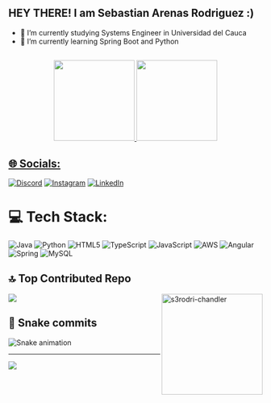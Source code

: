 ## HEY THERE! I am Sebastian Arenas Rodriguez :)

- 🔭 I’m currently studying Systems Engineer in Universidad del Cauca
- 🌱 I’m currently learning Spring Boot and Python

##
<div align="center">
  <a href="https://github.com/sebart7">
  <img height="160em" src="https://github-readme-stats.vercel.app/api?username=sebart7&show_icons=true&theme=shades-of-purple&include_all_commits=true&count_private=true"/>
  <img height="160em" src="https://github-readme-stats.vercel.app/api/top-langs/?username=sebart7&layout=compact&langs_count=7&theme=shades-of-purple"/>
</div>
  
  ## 🌐 Socials:
[![Discord](https://img.shields.io/badge/Discord-%237289DA.svg?logo=discord&logoColor=white)](https://discord.gg/s3rodriguez10#4432) [![Instagram](https://img.shields.io/badge/Instagram-%23E4405F.svg?logo=Instagram&logoColor=white)](https://instagram.com/sebart_7) [![LinkedIn](https://img.shields.io/badge/LinkedIn-%230077B5.svg?logo=linkedin&logoColor=white)](https://linkedin.com/in/sebart7) 
  

# 💻 Tech Stack:
![Java](https://img.shields.io/badge/java-%23ED8B00.svg?style=for-the-badge&logo=java&logoColor=white) ![Python](https://img.shields.io/badge/python-3670A0?style=for-the-badge&logo=python&logoColor=ffdd54) ![HTML5](https://img.shields.io/badge/html5-%23E34F26.svg?style=for-the-badge&logo=html5&logoColor=white) ![TypeScript](https://img.shields.io/badge/typescript-%23007ACC.svg?style=for-the-badge&logo=typescript&logoColor=white) ![JavaScript](https://img.shields.io/badge/javascript-%23323330.svg?style=for-the-badge&logo=javascript&logoColor=%23F7DF1E) ![AWS](https://img.shields.io/badge/AWS-%23FF9900.svg?style=for-the-badge&logo=amazon-aws&logoColor=white) ![Angular](https://img.shields.io/badge/angular-%23DD0031.svg?style=for-the-badge&logo=angular&logoColor=white) ![Spring](https://img.shields.io/badge/spring-%236DB33F.svg?style=for-the-badge&logo=spring&logoColor=white) ![MySQL](https://img.shields.io/badge/mysql-%2300f.svg?style=for-the-badge&logo=mysql&logoColor=white)

## 🔝 Top Contributed Repo
![](https://github-contributor-stats.vercel.app/api?username=sebart7&limit=5&theme=dark&combine_all_yearly_contributions=true)
<img align="right" alt="s3rodri-chandler" height="200" src="https://i.imgur.com/LdR7sHv.jpg">

## 🐍 Snake commits
<div> 
 
  ![Snake animation](https://github.com/sebart7/sebart7/blob/output/github-contribution-grid-snake.svg)
 
</div>
  
  ---
[![](https://visitcount.itsvg.in/api?id=sebart7&icon=2&color=12)](https://visitcount.itsvg.in)

